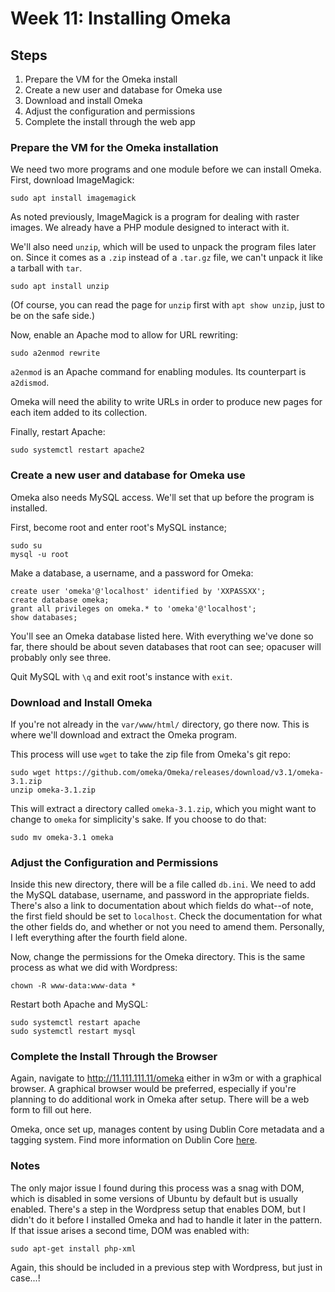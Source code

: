 # Week 11: Installing Omeka

## Steps

1. Prepare the VM for the Omeka install
2. Create a new user and database for Omeka use
3. Download and install Omeka
4. Adjust the configuration and permissions
5. Complete the install through the web app

### Prepare the VM for the Omeka installation

We need two more programs and one module before we can install Omeka. First, download ImageMagick:

`sudo apt install imagemagick`

As noted previously, ImageMagick is a program for dealing with raster images. We already have a PHP module designed to interact with it.

We'll also need `unzip`, which will be used to unpack the program files later on. Since it comes as a `.zip` instead of a `.tar.gz` file, we can't unpack it like a tarball with `tar`.

`sudo apt install unzip`

(Of course, you can read the page for `unzip` first with `apt show unzip`, just to be on the safe side.)

Now, enable an Apache mod to allow for URL rewriting:

`sudo a2enmod rewrite`

`a2enmod` is an Apache command for enabling modules. Its counterpart is `a2dismod`.

Omeka will need the ability to write URLs in order to produce new pages for each item added to its collection.

Finally, restart Apache:

`sudo systemctl restart apache2`

### Create a new user and database for Omeka use

Omeka also needs MySQL access. We'll set that up before the program is installed.

First, become root and enter root's MySQL instance;

```
sudo su
mysql -u root
```

Make a database, a username, and a password for Omeka:

```
create user 'omeka'@'localhost' identified by 'XXPASSXX';
create database omeka;
grant all privileges on omeka.* to 'omeka'@'localhost';
show databases;
```

You'll see an Omeka database listed here. With everything we've done so far, there should be about seven databases that root can see; opacuser will probably only see three.

Quit MySQL with `\q` and exit root's instance with `exit`.

### Download and Install Omeka

If you're not already in the `var/www/html/` directory, go there now. This is where we'll download and extract the Omeka program.

This process will use `wget` to take the zip file from Omeka's git repo:

```
sudo wget https://github.com/omeka/Omeka/releases/download/v3.1/omeka-3.1.zip
unzip omeka-3.1.zip
```

This will extract a directory called `omeka-3.1.zip`, which you might want to change to `omeka` for simplicity's sake. If you choose to do that:

```
sudo mv omeka-3.1 omeka
```

### Adjust the Configuration and Permissions

Inside this new directory, there will be a file called `db.ini`. We need to add the MySQL database, username, and password in the appropriate fields. There's also a link 
to documentation about which fields do what--of note, the first field should be set to `localhost`. Check the documentation for what the other fields do, and whether or not you need 
to amend them. Personally, I left everything after the fourth field alone.

Now, change the permissions for the Omeka directory. This is the same process as what we did with Wordpress:

`chown -R www-data:www-data *`

Restart both Apache and MySQL:

```
sudo systemctl restart apache
sudo systemctl restart mysql
```

### Complete the Install Through the Browser

Again, navigate to http://11.111.111.11/omeka either in w3m or with a graphical browser. A graphical browser would be preferred, especially if you're planning to do additional work in 
Omeka after setup. There will be a web form to fill out here.

Omeka, once set up, manages content by using Dublin Core metadata and a tagging system. Find more information on Dublin Core [here](https://www.dublincore.org/).

### Notes

The only major issue I found during this process was a snag with DOM, which is disabled in some versions of Ubuntu by default but is usually enabled. There's a step in the Wordpress
 setup that enables DOM, but I didn't do it before I installed Omeka and had to handle it later in the pattern. If that issue arises a second time, DOM was enabled with:

`sudo apt-get install php-xml`

Again, this should be included in a previous step with Wordpress, but just in case...!

